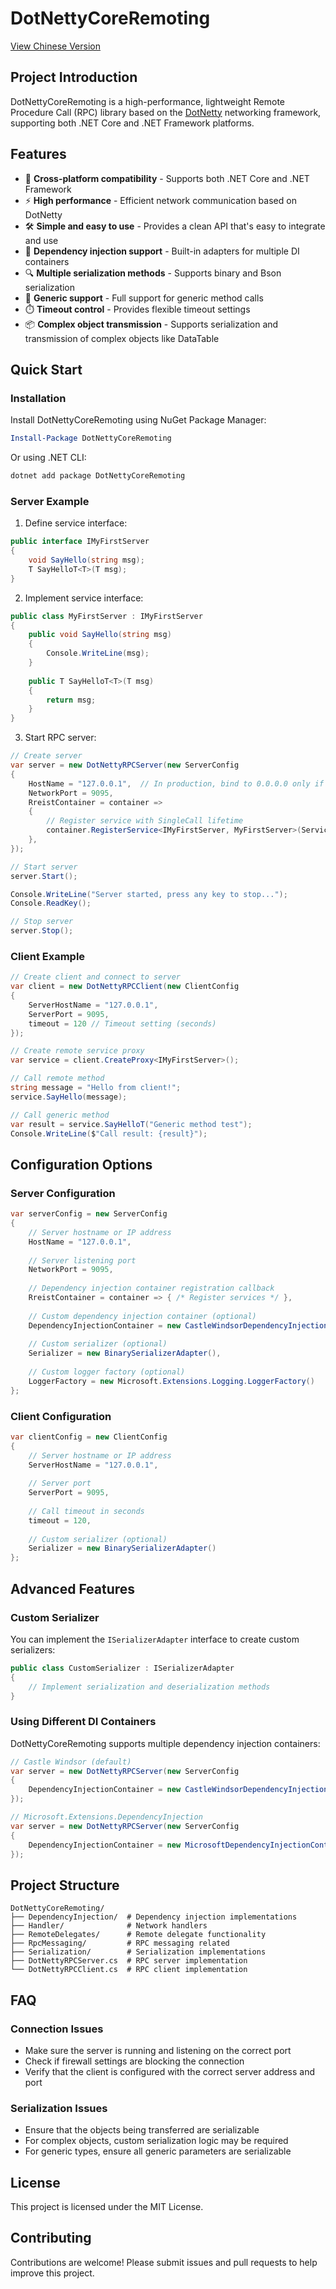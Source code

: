# DotNettyCoreRemoting

[View Chinese Version](README_CN.md)

## Project Introduction

DotNettyCoreRemoting is a high-performance, lightweight Remote Procedure Call (RPC) library based on the [DotNetty](https://github.com/Azure/DotNetty) networking framework, supporting both .NET Core and .NET Framework platforms.

## Features

- 🔄 **Cross-platform compatibility** - Supports both .NET Core and .NET Framework
- ⚡ **High performance** - Efficient network communication based on DotNetty
- 🛠️ **Simple and easy to use** - Provides a clean API that's easy to integrate and use
- 🧩 **Dependency injection support** - Built-in adapters for multiple DI containers
- 🔍 **Multiple serialization methods** - Supports binary and Bson serialization
- 🔄 **Generic support** - Full support for generic method calls
- ⏱️ **Timeout control** - Provides flexible timeout settings
- 📦 **Complex object transmission** - Supports serialization and transmission of complex objects like DataTable

## Quick Start

### Installation

Install DotNettyCoreRemoting using NuGet Package Manager:

```powershell
Install-Package DotNettyCoreRemoting
```

Or using .NET CLI:

```powershell
dotnet add package DotNettyCoreRemoting
```

### Server Example

1. Define service interface:

```csharp
public interface IMyFirstServer
{
    void SayHello(string msg);
    T SayHelloT<T>(T msg);
}
```

2. Implement service interface:

```csharp
public class MyFirstServer : IMyFirstServer
{
    public void SayHello(string msg)
    {
        Console.WriteLine(msg);
    }
    
    public T SayHelloT<T>(T msg)
    {
        return msg;
    }
}
```

3. Start RPC server:

```csharp
// Create server
var server = new DotNettyRPCServer(new ServerConfig
{
    HostName = "127.0.0.1",  // In production, bind to 0.0.0.0 only if you intend to accept connections from multiple interfaces, and always restrict access via firewall, network policy, or application-level controls.
    NetworkPort = 9095,
    RreistContainer = container =>
    {
        // Register service with SingleCall lifetime
        container.RegisterService<IMyFirstServer, MyFirstServer>(ServiceLifetime.SingleCall);
    },
});

// Start server
server.Start();

Console.WriteLine("Server started, press any key to stop...");
Console.ReadKey();

// Stop server
server.Stop();
```

### Client Example

```csharp
// Create client and connect to server
var client = new DotNettyRPCClient(new ClientConfig
{
    ServerHostName = "127.0.0.1",
    ServerPort = 9095,
    timeout = 120 // Timeout setting (seconds)
});

// Create remote service proxy
var service = client.CreateProxy<IMyFirstServer>();

// Call remote method
string message = "Hello from client!";
service.SayHello(message);

// Call generic method
var result = service.SayHelloT("Generic method test");
Console.WriteLine($"Call result: {result}");
```

## Configuration Options

### Server Configuration

```csharp
var serverConfig = new ServerConfig
{
    // Server hostname or IP address
    HostName = "127.0.0.1",
    
    // Server listening port
    NetworkPort = 9095,
    
    // Dependency injection container registration callback
    RreistContainer = container => { /* Register services */ },
    
    // Custom dependency injection container (optional)
    DependencyInjectionContainer = new CastleWindsorDependencyInjectionContainer(),
    
    // Custom serializer (optional)
    Serializer = new BinarySerializerAdapter(),
    
    // Custom logger factory (optional)
    LoggerFactory = new Microsoft.Extensions.Logging.LoggerFactory()
};
```

### Client Configuration

```csharp
var clientConfig = new ClientConfig
{
    // Server hostname or IP address
    ServerHostName = "127.0.0.1",
    
    // Server port
    ServerPort = 9095,
    
    // Call timeout in seconds
    timeout = 120,
    
    // Custom serializer (optional)
    Serializer = new BinarySerializerAdapter()
};
```

## Advanced Features

### Custom Serializer

You can implement the `ISerializerAdapter` interface to create custom serializers:

```csharp
public class CustomSerializer : ISerializerAdapter
{
    // Implement serialization and deserialization methods
}
```

### Using Different DI Containers

DotNettyCoreRemoting supports multiple dependency injection containers:

```csharp
// Castle Windsor (default)
var server = new DotNettyRPCServer(new ServerConfig
{
    DependencyInjectionContainer = new CastleWindsorDependencyInjectionContainer()
});

// Microsoft.Extensions.DependencyInjection
var server = new DotNettyRPCServer(new ServerConfig
{
    DependencyInjectionContainer = new MicrosoftDependencyInjectionContainer()
});
```

## Project Structure

```
DotNettyCoreRemoting/
├── DependencyInjection/  # Dependency injection implementations
├── Handler/              # Network handlers
├── RemoteDelegates/      # Remote delegate functionality
├── RpcMessaging/         # RPC messaging related
├── Serialization/        # Serialization implementations
├── DotNettyRPCServer.cs  # RPC server implementation
└── DotNettyRPCClient.cs  # RPC client implementation
```

## FAQ

### Connection Issues

- Make sure the server is running and listening on the correct port
- Check if firewall settings are blocking the connection
- Verify that the client is configured with the correct server address and port

### Serialization Issues

- Ensure that the objects being transferred are serializable
- For complex objects, custom serialization logic may be required
- For generic types, ensure all generic parameters are serializable

## License

This project is licensed under the MIT License.

## Contributing

Contributions are welcome! Please submit issues and pull requests to help improve this project.